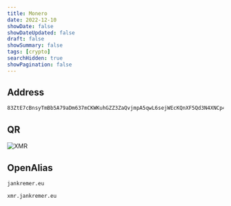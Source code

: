 ```yaml
---
title: Monero
date: 2022-12-10
showDate: false
showDateUpdated: false
draft: false
showSummary: false
tags: [crypto]
searchHidden: true
showPagination: false
---
```


## Address

```txt
83ZtE7cBnsyTmBb5A79aDm637mCKWKuhGZZ3ZaQvjmpA5qwL6sejWEcKQnXF5Qd3N4XNCp4fbouTi9kUi8vNgPrfDQaEBMZ
```

## QR

![XMR](/xmr.png)

## OpenAlias

```txt
jankremer.eu
```

```txt
xmr.jankremer.eu
```
